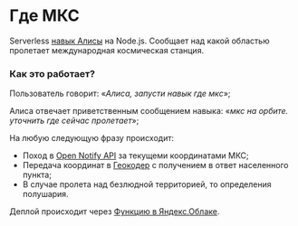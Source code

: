 # Где МКС

Serverless [навык Алисы](https://alice.ya.ru/s/38592329-ff16-41ac-b0b5-605669e888e7) на Node.js. Сообщает над какой областью пролетает международная космическая станция.

### Как это работает?

Пользователь говорит: «*Алиса, запусти навык где мкс*»;

Алиса отвечает приветственным сообщением навыка: «*мкс на орбите. уточнить где сейчас пролетает*»;

На любую следующую фразу происходит:
* Поход в [Open Notify API](http://open-notify.org/Open-Notify-API/ISS-Location-Now/) за текущеми координатами МКС;
* Передача координат в [Геокодер](https://tech.yandex.ru/maps/geocoder/) с получением в ответ населенного пункта;
* В случае пролета над безлюдной территорией, то определения полушария.

Деплой происходит через [Функцию в Яндекс.Облаке](https://yandex.ru/dev/dialogs/alice/doc/deploy-ycloud-function-docpage/).
